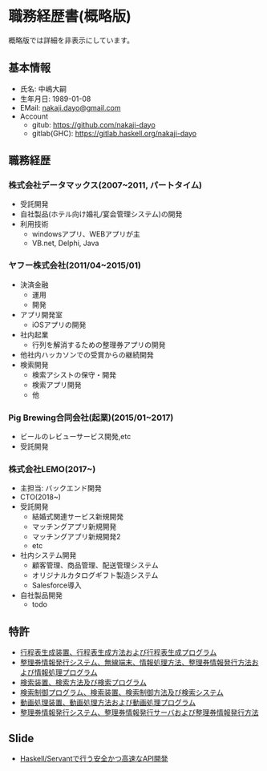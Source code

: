 # 職務経歴書(概略版)
概略版では詳細を非表示にしています。

## 基本情報
- 氏名: 中嶋大嗣
- 生年月日: 1989-01-08
- EMail: nakaji.dayo@gmail.com
- Account
  - gitub: https://github.com/nakaji-dayo
  - gitlab(GHC): https://gitlab.haskell.org/nakaji-dayo

## 職務経歴

### 株式会社データマックス(2007~2011, パートタイム)
- 受託開発
- 自社製品(ホテル向け婚礼/宴会管理システム)の開発
- 利用技術
  - windowsアプリ、WEBアプリが主
  - VB.net, Delphi, Java

### ヤフー株式会社(2011/04~2015/01)
- 決済金融
  - 運用
  - 開発
- アプリ開発室
  - iOSアプリの開発
- 社内起業
  - 行列を解消するための整理券アプリの開発
- 他社内ハッカソンでの受賞からの継続開発
- 検索開発
  - 検索アシストの保守・開発
  - 検索アプリ開発
  - 他

### Pig Brewing合同会社(起業)(2015/01~2017)
- ビールのレビューサービス開発,etc
- 受託開発

### 株式会社LEMO(2017~)
- 主担当: バックエンド開発
- CTO(2018~)
- 受託開発
  - 結婚式関連サービス新規開発
  - マッチングアプリ新規開発
  - マッチングアプリ新規開発2
  - etc
- 社内システム開発
  - 顧客管理、商品管理、配送管理システム
  - オリジナルカタログギフト製造システム
  - Salesforce導入
- 自社製品開発
  - todo

## 特許
- [行程表生成装置、行程表生成方法および行程表生成プログラム](https://astamuse.com/ja/granted/JP/No/5710576)
- [整理券情報発行システム、無線端末、情報処理方法、整理券情報発行方法および情報処理プログラム](https://astamuse.com/ja/granted/JP/No/6262824)
- [検索装置、検索方法及び検索プログラム](https://astamuse.com/ja/granted/JP/No/6077163)
- [検索制御プログラム、検索装置、検索制御方法及び検索システム](https://astamuse.com/ja/granted/JP/No/5879412)
- [動画処理装置、動画処理方法および動画処理プログラム](https://astamuse.com/ja/granted/JP/No/6415206)
- [整理券情報発行システム、整理券情報発行サーバおよび整理券情報発行方法](https://astamuse.com/ja/granted/JP/No/6006192)

## Slide
- [Haskell/Servantで行う安全かつ高速なAPI開発](https://speakerdeck.com/daishi/servantdexing-uan-quan-katugao-su-naapikai-fa)

